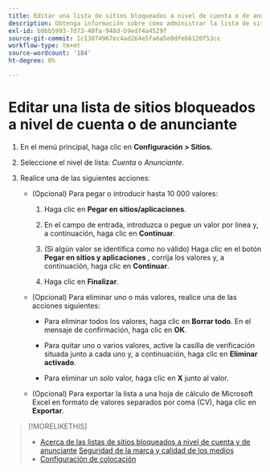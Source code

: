 ```yaml
---
title: Editar una lista de sitios bloqueados a nivel de cuenta o de anunciante
description: Obtenga información sobre cómo administrar la lista de sitios bloqueados para una cuenta o un anunciante.
exl-id: b0bb5993-7d73-48fa-948d-b9edf4a4529f
source-git-commit: 1c13874967ec4ad264e5fa6a5e0dfeb6120f53cc
workflow-type: tm+mt
source-wordcount: '184'
ht-degree: 0%

---
```


# Editar una lista de sitios bloqueados a nivel de cuenta o de anunciante

1. En el menú principal, haga clic en **Configuración > Sitios.**

1. Seleccione el nivel de lista: *Cuenta* o *Anunciante*.

1. Realice una de las siguientes acciones:

   * (Opcional) Para pegar o introducir hasta 10 000 valores:

      1. Haga clic en **Pegar en sitios/aplicaciones**.

      1. En el campo de entrada, introduzca o pegue un valor por línea y, a continuación, haga clic en **Continuar**.

      1. (Si algún valor se identifica como no válido) Haga clic en el botón **Pegar en sitios y aplicaciones** , corrija los valores y, a continuación, haga clic en **Continuar**.

      1. Haga clic en **Finalizar**.
   * (Opcional) Para eliminar uno o más valores, realice una de las acciones siguientes:

      * Para eliminar todos los valores, haga clic en **Borrar todo**. En el mensaje de confirmación, haga clic en **OK**.

      * Para quitar uno o varios valores, active la casilla de verificación situada junto a cada uno y, a continuación, haga clic en **Eliminar activado**.

      * Para eliminar un solo valor, haga clic en **X** junto al valor.
   * (Opcional) Para exportar la lista a una hoja de cálculo de Microsoft Excel en formato de valores separados por coma (CV), haga clic en **Exportar**.



>[!MORELIKETHIS]
>
>* [Acerca de las listas de sitios bloqueados a nivel de cuenta y de anunciante](/help/dsp/admin/blocked-sites-list-about.md)
   > [Seguridad de la marca y calidad de los medios](/help/dsp/introduction/features/brand-safety-media-quality.md)
>* [Configuración de colocación](/help/dsp/campaign-management/placements/placement-settings.md)


